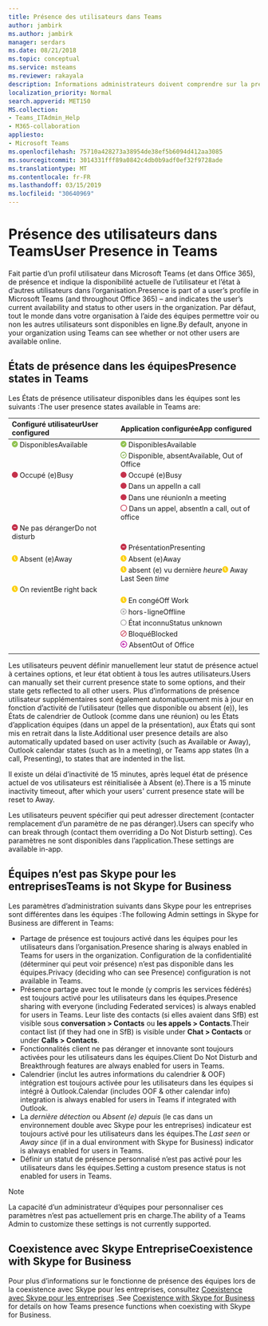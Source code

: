 ```yaml
---
title: Présence des utilisateurs dans Teams
author: jambirk
ms.author: jambirk
manager: serdars
ms.date: 08/21/2018
ms.topic: conceptual
ms.service: msteams
ms.reviewer: rakayala
description: Informations administrateurs doivent comprendre sur la présence dans les équipes.
localization_priority: Normal
search.appverid: MET150
MS.collection:
- Teams_ITAdmin_Help
- M365-collaboration
appliesto:
- Microsoft Teams
ms.openlocfilehash: 75710a428273a38954de38ef5b6094d412aa3085
ms.sourcegitcommit: 3014331fff89a0842c4db0b9adf0ef32f9728ade
ms.translationtype: MT
ms.contentlocale: fr-FR
ms.lasthandoff: 03/15/2019
ms.locfileid: "30640969"
---
```

# <a name="user-presence-in-teams"></a><span data-ttu-id="cc651-103">Présence des utilisateurs dans Teams</span><span class="sxs-lookup"><span data-stu-id="cc651-103">User Presence in Teams</span></span>

<span data-ttu-id="cc651-104">Fait partie d’un profil utilisateur dans Microsoft Teams (et dans Office 365), de présence et indique la disponibilité actuelle de l’utilisateur et l’état à d’autres utilisateurs dans l’organisation.</span><span class="sxs-lookup"><span data-stu-id="cc651-104">Presence is part of a user’s profile in Microsoft Teams (and throughout Office 365) – and indicates the user’s current availability and status to other users in the organization.</span></span> <span data-ttu-id="cc651-105">Par défaut, tout le monde dans votre organisation à l’aide des équipes permettre voir ou non les autres utilisateurs sont disponibles en ligne.</span><span class="sxs-lookup"><span data-stu-id="cc651-105">By default, anyone in your organization using Teams can see whether or not other users are available online.</span></span>

## <a name="presence-states-in-teams"></a><span data-ttu-id="cc651-106">États de présence dans les équipes</span><span class="sxs-lookup"><span data-stu-id="cc651-106">Presence states in Teams</span></span>

<span data-ttu-id="cc651-107">Les États de présence utilisateur disponibles dans les équipes sont les suivants :</span><span class="sxs-lookup"><span data-stu-id="cc651-107">The user presence states available in Teams are:</span></span>

|<span data-ttu-id="cc651-108">Configuré utilisateur</span><span class="sxs-lookup"><span data-stu-id="cc651-108">User configured</span></span>|<span data-ttu-id="cc651-109">Application configurée</span><span class="sxs-lookup"><span data-stu-id="cc651-109">App configured</span></span>|
|:--- |:---|
| ![Présence disponible](media/Presence_Available.png) <span data-ttu-id="cc651-111">Disponibles</span><span class="sxs-lookup"><span data-stu-id="cc651-111">Available</span></span>|![Présence disponible](media/Presence_Available.png) <span data-ttu-id="cc651-113">Disponibles</span><span class="sxs-lookup"><span data-stu-id="cc651-113">Available</span></span>|
|| ![oof disponible](media/Presence_Available_OOF.png) <span data-ttu-id="cc651-115">Disponible, absent</span><span class="sxs-lookup"><span data-stu-id="cc651-115">Available, Out of Office</span></span> |
|  ![Occupé (e)](media/Presence_Busy.png) <span data-ttu-id="cc651-117">Occupé (e)</span><span class="sxs-lookup"><span data-stu-id="cc651-117">Busy</span></span> |  ![Occupé (e)](media/Presence_Busy.png) <span data-ttu-id="cc651-119">Occupé (e)</span><span class="sxs-lookup"><span data-stu-id="cc651-119">Busy</span></span>  |
|| ![Occupé (e)](media/Presence_Busy.png) <span data-ttu-id="cc651-121">Dans un appel</span><span class="sxs-lookup"><span data-stu-id="cc651-121">In a call</span></span>|
|| ![Occupé (e)](media/Presence_Busy.png) <span data-ttu-id="cc651-123">Dans une réunion</span><span class="sxs-lookup"><span data-stu-id="cc651-123">In a meeting</span></span> |
|| ![occupé (e) absent du bureau](media/Presence_Busy_OOF.png) <span data-ttu-id="cc651-125">Dans un appel, absent</span><span class="sxs-lookup"><span data-stu-id="cc651-125">In a call, out of office</span></span>|
|  ![Ne pas déranger](media/Presence_DND.png) <span data-ttu-id="cc651-127">Ne pas déranger</span><span class="sxs-lookup"><span data-stu-id="cc651-127">Do not disturb</span></span> ||
|| ![Ne pas déranger](media/Presence_DND.png) <span data-ttu-id="cc651-129">Présentation</span><span class="sxs-lookup"><span data-stu-id="cc651-129">Presenting</span></span>|
| ![Absent (e)](media/Presence_Away.png) <span data-ttu-id="cc651-131">Absent (e)</span><span class="sxs-lookup"><span data-stu-id="cc651-131">Away</span></span>| ![Absent (e)](media/Presence_Away.png) <span data-ttu-id="cc651-133">Absent (e)</span><span class="sxs-lookup"><span data-stu-id="cc651-133">Away</span></span>|
|| <span data-ttu-id="cc651-134">![Absent (e)](media/Presence_Away.png) absent (e) vu dernière *heure*</span><span class="sxs-lookup"><span data-stu-id="cc651-134">![away](media/Presence_Away.png) Away Last Seen *time*</span></span>|
|![Absent (e)](media/Presence_Away.png) <span data-ttu-id="cc651-136">On revient</span><span class="sxs-lookup"><span data-stu-id="cc651-136">Be right back</span></span>| |
|| ![Absent (e)](media/Presence_Away.png)  <span data-ttu-id="cc651-138">En congé</span><span class="sxs-lookup"><span data-stu-id="cc651-138">Off Work</span></span>|
|| ![hors-ligne](media/Presence_Offline.png) <span data-ttu-id="cc651-140">hors-ligne</span><span class="sxs-lookup"><span data-stu-id="cc651-140">Offline</span></span> |
|| ![inconnu](media/Presence_Unknown.png) <span data-ttu-id="cc651-142">État inconnu</span><span class="sxs-lookup"><span data-stu-id="cc651-142">Status unknown</span></span>|
||![bloqué](media/Presence_Blocked.png) <span data-ttu-id="cc651-144">Bloqué</span><span class="sxs-lookup"><span data-stu-id="cc651-144">Blocked</span></span> |
|| ![Absent](media/Presence_OOF.png) <span data-ttu-id="cc651-146">Absent</span><span class="sxs-lookup"><span data-stu-id="cc651-146">Out of Office</span></span>|
|||
 
<span data-ttu-id="cc651-147">Les utilisateurs peuvent définir manuellement leur statut de présence actuel à certaines options, et leur état obtient à tous les autres utilisateurs.</span><span class="sxs-lookup"><span data-stu-id="cc651-147">Users can manually set their current presence state to some options, and their state gets reflected to all other users.</span></span> <span data-ttu-id="cc651-148">Plus d’informations de présence utilisateur supplémentaires sont également automatiquement mis à jour en fonction d’activité de l’utilisateur (telles que disponible ou absent (e)), les États de calendrier de Outlook (comme dans une réunion) ou les États d’application équipes (dans un appel de la présentation), aux États qui sont mis en retrait dans la liste.</span><span class="sxs-lookup"><span data-stu-id="cc651-148">Additional user presence details are also automatically updated based on user activity (such as Available or Away), Outlook calendar states (such as In a meeting), or Teams app states (In a call, Presenting), to states that are indented in the list.</span></span>

<span data-ttu-id="cc651-149">Il existe un délai d’inactivité de 15 minutes, après lequel état de présence actuel de vos utilisateurs est réinitialisée à Absent (e).</span><span class="sxs-lookup"><span data-stu-id="cc651-149">There is a 15 minute inactivity timeout, after which your users' current presence state will be reset to Away.</span></span>

<span data-ttu-id="cc651-150">Les utilisateurs peuvent spécifier qui peut adresser directement (contacter remplacement d’un paramètre de ne pas déranger).</span><span class="sxs-lookup"><span data-stu-id="cc651-150">Users can specify who can break through (contact them overriding a Do Not Disturb setting).</span></span> <span data-ttu-id="cc651-151">Ces paramètres ne sont disponibles dans l’application.</span><span class="sxs-lookup"><span data-stu-id="cc651-151">These settings are available in-app.</span></span>

## <a name="teams-is-not-skype-for-business"></a><span data-ttu-id="cc651-152">Équipes n’est pas Skype pour les entreprises</span><span class="sxs-lookup"><span data-stu-id="cc651-152">Teams is not Skype for Business</span></span>

<span data-ttu-id="cc651-153">Les paramètres d’administration suivants dans Skype pour les entreprises sont différentes dans les équipes :</span><span class="sxs-lookup"><span data-stu-id="cc651-153">The following Admin settings in Skype for Business are different in Teams:</span></span>
- <span data-ttu-id="cc651-154">Partage de présence est toujours activé dans les équipes pour les utilisateurs dans l’organisation.</span><span class="sxs-lookup"><span data-stu-id="cc651-154">Presence sharing is always enabled in Teams for users in the organization.</span></span> <span data-ttu-id="cc651-155">Configuration de la confidentialité (déterminer qui peut voir présence) n’est pas disponible dans les équipes.</span><span class="sxs-lookup"><span data-stu-id="cc651-155">Privacy (deciding who can see Presence) configuration is not available in Teams.</span></span>
- <span data-ttu-id="cc651-156">Présence partage avec tout le monde (y compris les services fédérés) est toujours activé pour les utilisateurs dans les équipes.</span><span class="sxs-lookup"><span data-stu-id="cc651-156">Presence sharing with everyone (including Federated services) is always enabled for users in Teams.</span></span> <span data-ttu-id="cc651-157">Leur liste des contacts (si elles avaient dans SfB) est visible sous **conversation > Contacts** ou **les appels > Contacts**.</span><span class="sxs-lookup"><span data-stu-id="cc651-157">Their contact list (if they had one in SfB) is visible under **Chat > Contacts** or under **Calls > Contacts**.</span></span>
- <span data-ttu-id="cc651-158">Fonctionnalités client ne pas déranger et innovante sont toujours activées pour les utilisateurs dans les équipes.</span><span class="sxs-lookup"><span data-stu-id="cc651-158">Client Do Not Disturb and Breakthrough features are always enabled for users in Teams.</span></span>
- <span data-ttu-id="cc651-159">Calendrier (inclut les autres informations du calendrier & OOF) intégration est toujours activée pour les utilisateurs dans les équipes si intégré à Outlook.</span><span class="sxs-lookup"><span data-stu-id="cc651-159">Calendar (includes OOF & other calendar info) integration  is always enabled for users in Teams if integrated with Outlook.</span></span>
- <span data-ttu-id="cc651-160">La *dernière détection* ou *Absent (e) depuis* (le cas dans un environnement double avec Skype pour les entreprises) indicateur est toujours activé pour les utilisateurs dans les équipes.</span><span class="sxs-lookup"><span data-stu-id="cc651-160">The *Last seen* or *Away since* (if in a dual environment with Skype for Business) indicator is always enabled for users in Teams.</span></span>
- <span data-ttu-id="cc651-161">Définir un statut de présence personnalisé n’est pas activé pour les utilisateurs dans les équipes.</span><span class="sxs-lookup"><span data-stu-id="cc651-161">Setting a custom presence status is not enabled for users in Teams.</span></span>

> [!NOTE]
> <span data-ttu-id="cc651-162">La capacité d’un administrateur d’équipes pour personnaliser ces paramètres n’est pas actuellement pris en charge.</span><span class="sxs-lookup"><span data-stu-id="cc651-162">The ability of a Teams Admin to customize these settings is not currently supported.</span></span>


## <a name="coexistence-with-skype-for-business"></a><span data-ttu-id="cc651-163">Coexistence avec Skype Entreprise</span><span class="sxs-lookup"><span data-stu-id="cc651-163">Coexistence with Skype for Business</span></span>

<span data-ttu-id="cc651-164">Pour plus d’informations sur le fonctionne de présence des équipes lors de la coexistence avec Skype pour les entreprises, consultez [Coexistence avec Skype pour les entreprises](coexistence-chat-calls-presence.md) .</span><span class="sxs-lookup"><span data-stu-id="cc651-164">See [Coexistence with Skype for Business](coexistence-chat-calls-presence.md) for details on how Teams presence functions when coexisting with Skype for Business.</span></span> 